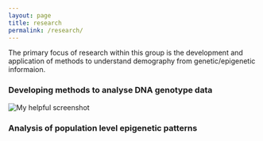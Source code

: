 ```yaml
---
layout: page
title: research
permalink: /research/
---
```


The primary focus of research within this group is the development and application of methods to understand demography from genetic/epigenetic informaion.

<h3>Developing methods to analyse DNA genotype data</h3>

![My helpful screenshot](/assets/mapcolor360_dbc.png)


<h3>Analysis of population level epigenetic patterns</h3>